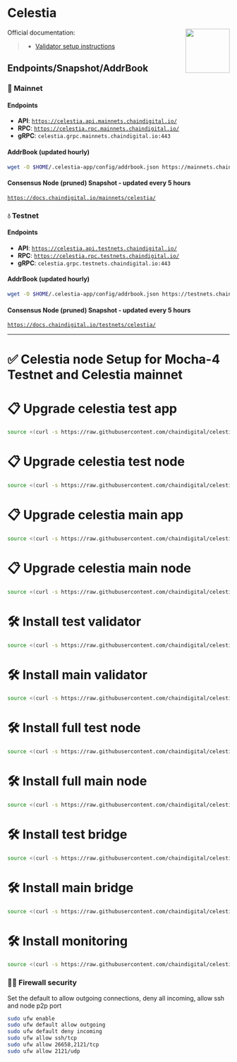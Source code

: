 # Celestia
<div>
<img src="https://avatars.githubusercontent.com/u/54859940?s=200&v=4"  style="float: right;" width="100" height="100"></img>
</div>

Official documentation:
>- [Validator setup instructions](https://docs.celestia.org/how-to-guides/nodes-overview)

##  Endpoints/Snapshot/AddrBook 

###  💎 Mainnet

####  Endpoints
-  **API**: [`https://celestia.api.mainnets.chaindigital.io/`](https://celestia.api.mainnets.chaindigital.io/)  
-  **RPC**: [`https://celestia.rpc.mainnets.chaindigital.io/`](https://celestia.rpc.mainnets.chaindigital.io/)  
-  **gRPC**: `celestia.grpc.mainnets.chaindigital.io:443`

####  AddrBook (updated hourly)
```bash
wget -O $HOME/.celestia-app/config/addrbook.json https://mainnets.chaindigital.io/celestia/addrbook.json
```

#### Consensus Node (pruned) Snapshot - updated every 5 hours

[`https://docs.chaindigital.io/mainnets/celestia/`](https://docs.chaindigital.io/mainnets/celestia/api-snapshot-addrbook#for-consensus-node-pruned-updated-every-5-hours)


###  💧 Testnet

####  Endpoints
-  **API**: [`https://celestia.api.testnets.chaindigital.io/`](https://celestia.api.testnets.chaindigital.io/)  
-  **RPC**: [`https://celestia.rpc.testnets.chaindigital.io/`](https://celestia.rpc.testnets.chaindigital.io/)  
-  **gRPC**: `celestia.grpc.testnets.chaindigital.io:443`

####  AddrBook (updated hourly)
```bash
wget -O $HOME/.celestia-app/config/addrbook.json https://testnets.chaindigital.io/celestia/addrbook.json
```

#### Consensus Node (pruned) Snapshot - updated every 5 hours

[`https://docs.chaindigital.io/testnets/celestia/`](https://docs.chaindigital.io/testnets/celestia/api-snapshot-addrbook#for-consensus-node-pruned-updated-every-5-hours)

---  

<h1 align="left" style="display: flex;"> ✅ Celestia node Setup for Mocha-4 Testnet and Celestia mainnet</h1>

# 📋 Upgrade celestia test app
~~~bash
source <(curl -s https://raw.githubusercontent.com/chaindigital/celestia/main/upgradeapp.sh)
~~~
# 📋 Upgrade celestia test node 
~~~bash
source <(curl -s https://raw.githubusercontent.com/chaindigital/celestia/main/upgradenode.sh)
~~~
# 📋 Upgrade celestia main app
~~~bash
source <(curl -s https://raw.githubusercontent.com/chaindigital/celestia/main/upgradeappmain.sh)
~~~
# 📋 Upgrade celestia main node 
~~~bash
source <(curl -s https://raw.githubusercontent.com/chaindigital/celestia/main/upgradenodemain.sh)
~~~
# 🛠️ Install test validator
~~~bash
source <(curl -s https://raw.githubusercontent.com/chaindigital/celestia/main/installvalidatortest.sh)
~~~
# 🛠️ Install main validator
~~~bash
source <(curl -s https://raw.githubusercontent.com/chaindigital/celestia/main/installvalidatormain.sh)
~~~
# 🛠️ Install full test node
~~~bash
source <(curl -s https://raw.githubusercontent.com/chaindigital/celestia/main/installfulltest.sh)
~~~
# 🛠️ Install full main node
~~~bash
source <(curl -s https://raw.githubusercontent.com/chaindigital/celestia/main/installfullmain.sh)
~~~
# 🛠️ Install test bridge
~~~bash 
source <(curl -s https://raw.githubusercontent.com/chaindigital/celestia/main/installbridgetest.sh)
~~~
# 🛠️ Install main bridge
~~~bash 
source <(curl -s https://raw.githubusercontent.com/chaindigital/celestia/main/installbridgemain.sh)
~~~
# 🛠️ Install monitoring
~~~bash 
source <(curl -s https://raw.githubusercontent.com/chaindigital/celestia/main/installmonitoring.sh)
~~~



### 🧑‍💻 Firewall security
Set the default to allow outgoing connections, deny all incoming, allow ssh and node p2p port
  ~~~bash
  sudo ufw enable 
  sudo ufw default allow outgoing 
  sudo ufw default deny incoming 
  sudo ufw allow ssh/tcp 
  sudo ufw allow 26658,2121/tcp 
  sudo ufw allow 2121/udp 
  ~~~
